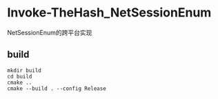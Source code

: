 # Invoke-TheHash_NetSessionEnum
NetSessionEnum的跨平台实现

## build
```
mkdir build
cd build
cmake ..
cmake --build . --config Release
```
